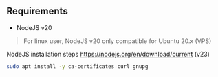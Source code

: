 ## Requirements

- NodeJS v20

> For linux user, NodeJS v20 only compatible for Ubuntu 20.x (VPS)

NodeJS installation steps https://nodejs.org/en/download/current (v23)

```bash
sudo apt install -y ca-certificates curl gnupg
```
